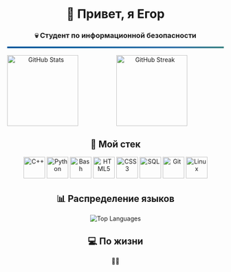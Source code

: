 <div align="center">
  <h1 align="center">👋 Привет, я Егор</h1>
  <h3 align="center">💀 Студент по информационной безопасности</h3>

  <!-- Анимированная полоска-разделитель -->
  <div style="height: 4px; background: linear-gradient(90deg, #00599C, #3776AB, #4EAA25, #F34B7D, #E34F26, #563D7C); background-size: 400% 400%; animation: gradient 8s ease infinite; margin: 1rem 0;"></div>

  <!-- Статистика -->
  <div>
    <img height="165" align="left" src="https://github-readme-stats.vercel.app/api?username=Z0ro321&show_icons=true&theme=dark&hide_border=true&bg_color=00000000" alt="GitHub Stats"/>
    <img height="165" src="https://github-readme-streak-stats.herokuapp.com/?user=Z0ro321&theme=dark&hide_border=true&background=00000000" alt="GitHub Streak"/>
  </div>

  <!-- Стек технологий -->
  <h2>🚀 Мой стек</h2>
  <div>
    <img src="https://cdn.jsdelivr.net/gh/devicons/devicon/icons/cplusplus/cplusplus-original.svg" width="50" title="C++" alt="C++"/>
    <img src="https://cdn.jsdelivr.net/gh/devicons/devicon/icons/python/python-original-wordmark.svg" width="50" title="Python" alt="Python"/>
    <img src="https://cdn.jsdelivr.net/gh/devicons/devicon/icons/bash/bash-original.svg" width="50" title="Bash" alt="Bash"/>
    <img src="https://cdn.jsdelivr.net/gh/devicons/devicon/icons/html5/html5-original-wordmark.svg" width="50" title="HTML5" alt="HTML5"/>
    <img src="https://cdn.jsdelivr.net/gh/devicons/devicon/icons/css3/css3-original-wordmark.svg" width="50" title="CSS3" alt="CSS3"/>
    <img src="https://cdn.jsdelivr.net/gh/devicons/devicon/icons/sqlite/sqlite-original-wordmark.svg" width="50" title="SQL" alt="SQL"/>
    <img src="https://cdn.jsdelivr.net/gh/devicons/devicon/icons/git/git-original-wordmark.svg" width="50" title="Git" alt="Git"/>
    <img src="https://cdn.jsdelivr.net/gh/devicons/devicon/icons/linux/linux-original.svg" width="50" title="Linux" alt="Linux"/>
  </div>

  <!-- Распределение языков -->
  <h2>📊 Распределение языков</h2>
  <img src="https://github-readme-stats.vercel.app/api/top-langs/?username=Z0ro321&layout=compact&theme=dark&hide_border=true&langs_count=6&exclude_repo=Z0ro321" alt="Top Languages"/>

  <!-- Статус -->
  <h2>💻 По жизни</h2>
  <p>🔧💀</p>

  <!-- Стили для анимации -->
  <style>
    @keyframes gradient {
      0% { background-position: 0% 50%; }
      50% { background-position: 100% 50%; }
      100% { background-position: 0% 50%; }
    }
  </style>
</div>
